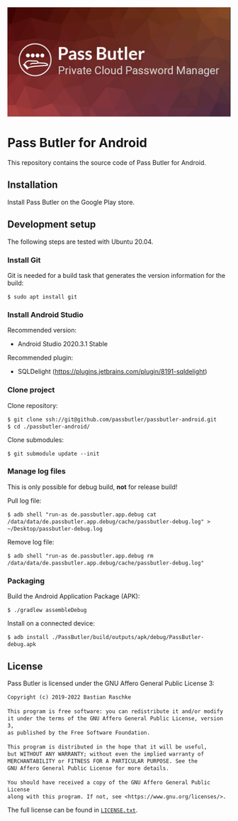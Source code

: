 <div align="center">
    <img alt="Pass Butler – Private Cloud Password Manager" src="./projectcover.jpg" width="600">
</div>

# Pass Butler for Android

This repository contains the source code of Pass Butler for Android.

## Installation

Install Pass Butler on the Google Play store.

## Development setup

The following steps are tested with Ubuntu 20.04.

### Install Git

Git is needed for a build task that generates the version information for the build:

    $ sudo apt install git

### Install Android Studio

Recommended version:
- Android Studio 2020.3.1 Stable

Recommended plugin:
- SQLDelight (https://plugins.jetbrains.com/plugin/8191-sqldelight)

### Clone project

Clone repository:

    $ git clone ssh://git@github.com/passbutler/passbutler-android.git
    $ cd ./passbutler-android/

Clone submodules:

    $ git submodule update --init

### Manage log files

This is only possible for debug build, **not** for release build!

Pull log file:

    $ adb shell "run-as de.passbutler.app.debug cat /data/data/de.passbutler.app.debug/cache/passbutler-debug.log" > ~/Desktop/passbutler-debug.log

Remove log file:

    $ adb shell "run-as de.passbutler.app.debug rm /data/data/de.passbutler.app.debug/cache/passbutler-debug.log"

### Packaging

Build the Android Application Package (APK):

    $ ./gradlew assembleDebug

Install on a connected device:

    $ adb install ./PassButler/build/outputs/apk/debug/PassButler-debug.apk

## License

Pass Butler is licensed under the GNU Affero General Public License 3:

    Copyright (c) 2019-2022 Bastian Raschke

    This program is free software: you can redistribute it and/or modify
    it under the terms of the GNU Affero General Public License, version 3,
    as published by the Free Software Foundation.

    This program is distributed in the hope that it will be useful,
    but WITHOUT ANY WARRANTY; without even the implied warranty of
    MERCHANTABILITY or FITNESS FOR A PARTICULAR PURPOSE. See the
    GNU Affero General Public License for more details.

    You should have received a copy of the GNU Affero General Public License
    along with this program. If not, see <https://www.gnu.org/licenses/>.

The full license can be found in [`LICENSE.txt`](LICENSE.txt).
